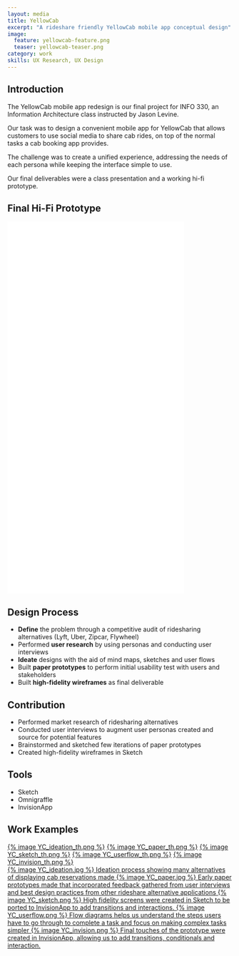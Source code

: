 ```yaml
---
layout: media
title: YellowCab
excerpt: "A rideshare friendly YellowCab mobile app conceptual design"
image:
  feature: yellowcab-feature.png
  teaser: yellowcab-teaser.png
category: work
skills: UX Research, UX Design
---
```


Introduction
---
The YellowCab mobile app redesign is our final project for INFO 330, an Information Architecture class instructed by Jason Levine.

Our task was to design a convenient mobile app for YellowCab that allows customers to use social media to share cab rides, on top of the normal tasks a cab booking app provides.

The challenge was to create a unified experience, addressing the needs of each persona while keeping the interface simple to use.

Our final deliverables were a class presentation and a working hi-fi prototype.

Final Hi-Fi Prototype
---

<iframe width="396" height="834" src="//invis.io/9EW2ZT4J" frameborder="0" allowfullscreen></iframe>


Design Process
---
- **Define** the problem through a competitive audit of ridesharing alternatives (Lyft, Uber, Zipcar, Flywheel)
- Performed **user research** by using personas and conducting user interviews
- **Ideate** designs with the aid of mind maps, sketches and user flows
- Built **paper prototypes** to perform initial usability test with users and stakeholders
- Built **high-fidelity wireframes** as final deliverable

Contribution
---
- Performed market research of ridesharing alternatives
- Conducted user interviews to augment user personas created and source for potential features
- Brainstormed and sketched few iterations of paper prototypes
- Created high-fidelity wireframes in Sketch

Tools
---
- Sketch
- Omnigraffle
- InvisionApp

Work Examples
---

<div class="gallery">
	<a href="#lb1">{% image YC_ideation_th.png %}</a>
	<a href="#lb2">{% image YC_paper_th.png %}</a>
	<a href="#lb3">{% image YC_sketch_th.png %}</a>
	<a href="#lb4">{% image YC_userflow_th.png %}</a>
	<a href="#lb5">{% image YC_invision_th.png %}</a>
</div>

<a href="#_" id="lb1" class="lightbox">
	{% image YC_ideation.jpg %}
	Ideation process showing many alternatives of displaying cab reservations made
</a>
<a href="#_" id="lb2" class="lightbox">
	{% image YC_paper.jpg %}
	Early paper prototypes made that incorporated feedback gathered from user interviews and best design practices from other rideshare alternative applications
</a>
<a href="#_" id="lb3" class="lightbox">
	{% image YC_sketch.png %}
	High fidelity screens were created in Sketch to be ported to InvisionApp to add transitions and interactions.
</a>
<a href="#_" id="lb4" class="lightbox">
	{% image YC_userflow.png %}
	Flow diagrams helps us understand the steps users have to go through to complete a task and focus on making complex tasks simpler
</a>
<a href="#_" id="lb5" class="lightbox">
	{% image YC_invision.png %}
	Final touches of the prototype were created in InvisionApp, allowing us to add transitions, conditionals and interaction.
</a>

